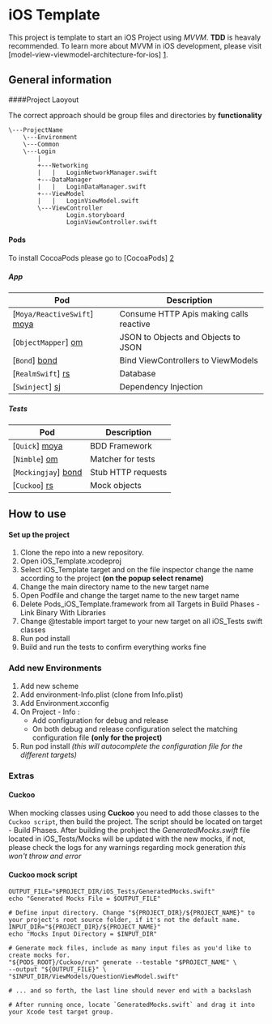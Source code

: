 # iOS Template

This project is template to start an iOS Project using *MVVM*. **TDD** is heavaly recommended. To learn more about MVVM in iOS development, please visit [model-view-viewmodel-architecture-for-ios] [1].

## General information

####Project Laoyout

The correct approach should be group files and directories by **functionality**

```
\---ProjectName
	\---Environment
    \---Common
	\---Login
    	|
    	+---Networking
        |	|	LoginNetworkManager.swift
        +---DataManager
        |	|	LoginDataManager.swift
        +---ViewModel
        |	|	LoginViewModel.swift
        \---ViewController
        		Login.storyboard
        		LoginViewController.swift
```



#### Pods

To install CocoaPods please go to [CocoaPods] [2]

##### App

 Pod								| Description								
------------------------------------|------------------------------------------- 
 [`Moya/ReactiveSwift`] [moya]		| Consume HTTP Apis making calls reactive	
 [`ObjectMapper`] [om]				| JSON to Objects and Objects to JSON		
 [`Bond`] [bond]					| Bind ViewControllers to ViewModels
 [`RealmSwift`] [rs]				| Database
 [`Swinject`] [sj]					| Dependency Injection
 
 
##### Tests

 Pod								| Description								
------------------------------------|------------------------------------------- 
 [`Quick`] [moya]					| BDD Framework	
 [`Nimble`] [om]					| Matcher for tests		
 [`Mockingjay`] [bond]				| Stub HTTP requests
 [`Cuckoo`] [rs]					| Mock objects



## How to use

#### Set up the project

 1. Clone the repo into a new repository.
 2. Open iOS_Template.xcodeproj
 3. Select iOS_Template target and on the file inspector change the name according to the project **(on the popup select rename)**
 4. Change the main directory name to the new target name
 5. Open Podfile and change the target name to the new target name
 6. Delete Pods\_iOS\_Template.framework from all Targets in Build Phases - Link Binary With Libraries
 7. Change @testable import target to your new target on all iOS_Tests swift classes
 8. Run pod install
 9. Build and run the tests to confirm everything works fine
 


### Add new Environments

 1. Add new scheme
 2. Add environment-Info.plist (clone from Info.plist)
 3. Add Environment.xcconfig
 4. On Project - Info :
 	- Add configuration for debug and release
    - On both debug and release configuration select the matching configuration file **(only for the project)**
 5. Run pod install *(this will autocomplete the configuration file for the different targets)*


### Extras

#### Cuckoo

When mocking classes using **Cuckoo** you need to add those classes to the `Cuckoo script`, then build the project. The script should be located on target - Build Phases. After building the prohject the _GeneratedMocks.swift_ file located in iOS_Tests/Mocks will be updated with the new mocks, if not, please check the logs for any warnings regarding mock generation *this won't throw and error*

#### Cuckoo mock script

```
OUTPUT_FILE="$PROJECT_DIR/iOS_Tests/GeneratedMocks.swift"
echo "Generated Mocks File = $OUTPUT_FILE"

# Define input directory. Change "${PROJECT_DIR}/${PROJECT_NAME}" to your project's root source folder, if it's not the default name.
INPUT_DIR="${PROJECT_DIR}/${PROJECT_NAME}"
echo "Mocks Input Directory = $INPUT_DIR"

# Generate mock files, include as many input files as you'd like to create mocks for.
"${PODS_ROOT}/Cuckoo/run" generate --testable "$PROJECT_NAME" \
--output "${OUTPUT_FILE}" \
"$INPUT_DIR/ViewModels/QuestionViewModel.swift"

# ... and so forth, the last line should never end with a backslash

# After running once, locate `GeneratedMocks.swift` and drag it into your Xcode test target group.

```
 





[1]: https://medium.com/flawless-app-stories/how-to-use-a-model-view-viewmodel-architecture-for-ios-46963c67be1b 

[2]: https://guides.cocoapods.org/using/getting-started.html

[moya]: https://github.com/Moya/Moya
[om]: https://github.com/tristanhimmelman/ObjectMapper
[bond]: https://github.com/DeclarativeHub/Bond
[rs]: https://realm.io/docs/swift/latest/
[sj]: https://github.com/Swinject/Swinject
[quick]: https://github.com/Quick/Quick
[NImble]: https://github.com/Quick/Nimble
[Mockinjay]: https://github.com/kylef/Mockingjay
[Cuckoo]: https://github.com/Brightify/Cuckoo

